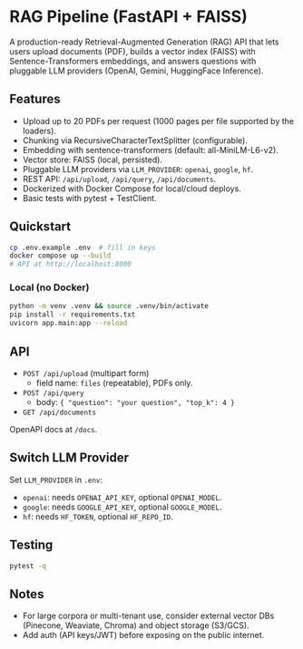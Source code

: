 # RAG Pipeline (FastAPI + FAISS)

A production-ready Retrieval-Augmented Generation (RAG) API that lets users upload documents (PDF), builds a vector index (FAISS) with Sentence-Transformers embeddings, and answers questions with pluggable LLM providers (OpenAI, Gemini, HuggingFace Inference).

## Features
- Upload up to 20 PDFs per request (1000 pages per file supported by the loaders).
- Chunking via RecursiveCharacterTextSplitter (configurable).
- Embedding with sentence-transformers (default: all-MiniLM-L6-v2).
- Vector store: FAISS (local, persisted).
- Pluggable LLM providers via `LLM_PROVIDER`: `openai`, `google`, `hf`.
- REST API: `/api/upload`, `/api/query`, `/api/documents`.
- Dockerized with Docker Compose for local/cloud deploys.
- Basic tests with pytest + TestClient.

## Quickstart

```bash
cp .env.example .env  # fill in keys
docker compose up --build
# API at http://localhost:8000
```

### Local (no Docker)
```bash
python -m venv .venv && source .venv/bin/activate
pip install -r requirements.txt
uvicorn app.main:app --reload
```

## API

- `POST /api/upload` (multipart form)
  - field name: `files` (repeatable), PDFs only.
- `POST /api/query`
  - body: `{ "question": "your question", "top_k": 4 }`
- `GET /api/documents`

OpenAPI docs at `/docs`.

## Switch LLM Provider
Set `LLM_PROVIDER` in `.env`:
- `openai`: needs `OPENAI_API_KEY`, optional `OPENAI_MODEL`.
- `google`: needs `GOOGLE_API_KEY`, optional `GOOGLE_MODEL`.
- `hf`: needs `HF_TOKEN`, optional `HF_REPO_ID`.

## Testing
```bash
pytest -q
```

## Notes
- For large corpora or multi-tenant use, consider external vector DBs (Pinecone, Weaviate, Chroma) and object storage (S3/GCS).
- Add auth (API keys/JWT) before exposing on the public internet.
```


